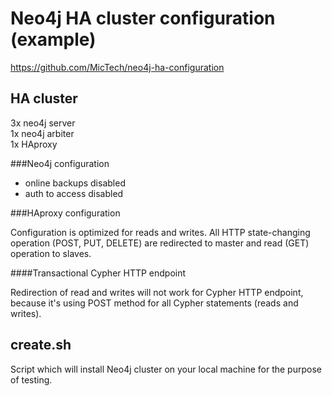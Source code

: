 Neo4j HA cluster configuration (example)
====================

https://github.com/MicTech/neo4j-ha-configuration

HA cluster
---------------------

3x neo4j server  
1x neo4j arbiter  
1x HAproxy  

###Neo4j configuration
- online backups disabled
- auth to access disabled

###HAproxy configuration

Configuration is optimized for reads and writes. All HTTP state-changing operation (POST, PUT, DELETE) are redirected to master and read (GET) operation to slaves.

####Transactional Cypher HTTP endpoint

Redirection of read and writes will not work for Cypher HTTP endpoint, because it's using POST method for all Cypher statements (reads and writes).


create.sh
---------------------

Script which will install Neo4j cluster on your local machine for the purpose of testing.
